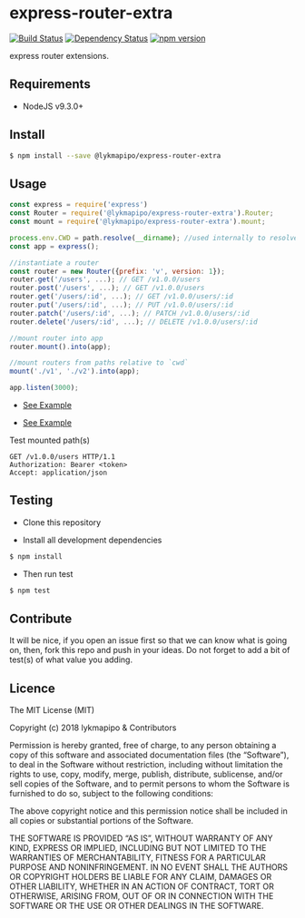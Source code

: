 # express-router-extra

[![Build Status](https://travis-ci.org/lykmapipo/express-router-extra.svg?branch=master)](https://travis-ci.org/lykmapipo/express-router-extra)
[![Dependency Status](https://img.shields.io/david/lykmapipo/express-router-extra.svg?style=flat)](https://david-dm.org/lykmapipo/express-router-extra)
[![npm version](https://badge.fury.io/js/%40lykmapipo%2Fexpress-router-extra.svg)](https://badge.fury.io/js/@lykmapipo/express-router-extra)


express router extensions.


## Requirements

- NodeJS v9.3.0+

## Install
```sh
$ npm install --save @lykmapipo/express-router-extra
```

## Usage

```javascript
const express = require('express')
const Router = require('@lykmapipo/express-router-extra').Router;
const mount = require('@lykmapipo/express-router-extra').mount;

process.env.CWD = path.resolve(__dirname); //used internally to resolve routers paths
const app = express();

//instantiate a router
const router = new Router({prefix: 'v', version: 1});
router.get('/users', ...); // GET /v1.0.0/users
router.post('/users', ...); // GET /v1.0.0/users
router.get('/users/:id', ...); // GET /v1.0.0/users/:id
router.put('/users/:id', ...); // PUT /v1.0.0/users/:id
router.patch('/users/:id', ...); // PATCH /v1.0.0/users/:id
router.delete('/users/:id', ...); // DELETE /v1.0.0/users/:id

//mount router into app
router.mount().into(app);

//mount routers from paths relative to `cwd`
mount('./v1', './v2').into(app);

app.listen(3000);

```

- [See Example](https://github.com/lykmapipo/express-router-extra/blob/master/examples/simple.js)

- [See Example](https://github.com/lykmapipo/express-router-extra/blob/master/examples/fs/fs.js)

Test mounted path(s)
```curl
GET /v1.0.0/users HTTP/1.1
Authorization: Bearer <token>
Accept: application/json
```


## Testing
* Clone this repository

* Install all development dependencies
```sh
$ npm install
```
* Then run test
```sh
$ npm test
```

## Contribute
It will be nice, if you open an issue first so that we can know what is going on, then, fork this repo and push in your ideas. Do not forget to add a bit of test(s) of what value you adding.

## Licence
The MIT License (MIT)

Copyright (c) 2018 lykmapipo & Contributors

Permission is hereby granted, free of charge, to any person obtaining a copy of this software and associated documentation files (the “Software”), to deal in the Software without restriction, including without limitation the rights to use, copy, modify, merge, publish, distribute, sublicense, and/or sell copies of the Software, and to permit persons to whom the Software is furnished to do so, subject to the following conditions:

The above copyright notice and this permission notice shall be included in all copies or substantial portions of the Software.

THE SOFTWARE IS PROVIDED “AS IS”, WITHOUT WARRANTY OF ANY KIND, EXPRESS OR IMPLIED, INCLUDING BUT NOT LIMITED TO THE WARRANTIES OF MERCHANTABILITY, FITNESS FOR A PARTICULAR PURPOSE AND NONINFRINGEMENT. IN NO EVENT SHALL THE AUTHORS OR COPYRIGHT HOLDERS BE LIABLE FOR ANY CLAIM, DAMAGES OR OTHER LIABILITY, WHETHER IN AN ACTION OF CONTRACT, TORT OR OTHERWISE, ARISING FROM, OUT OF OR IN CONNECTION WITH THE SOFTWARE OR THE USE OR OTHER DEALINGS IN THE SOFTWARE. 